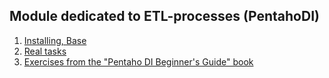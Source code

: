 ## Module dedicated to ETL-processes (PentahoDI)

1) [Installing, Base](https://github.com/victorjulyin/DE-101/tree/main/Module4/4.3%20Getting%20to%20know%20the%20Pentaho)
2) [Real tasks](https://github.com/victorjulyin/DE-101/tree/main/Module4/4.4%20Continuing%20with%20PentahoDI)
3) [Exercises from the "Pentaho DI Beginner's Guide" book](https://github.com/victorjulyin/DE-101/tree/main/Module4/4.5%20Pentaho%20Data%20Integration%20Beginner's%20Guide%20-%20Chapter%209%20Exercises)